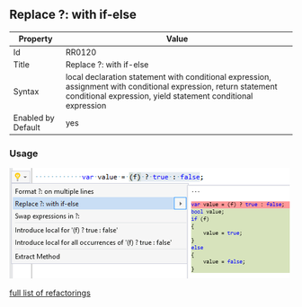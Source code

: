 ## Replace ?: with if\-else

Property | Value
--- | ---
Id|RR0120
Title|Replace ?: with if\-else
Syntax|local declaration statement with conditional expression, assignment with conditional expression, return statement conditional expression, yield statement conditional expression
Enabled by Default|yes

### Usage

![Replace ?: with if\-else](../../images/refactorings/ReplaceConditionalExpressionWithIfElse.png)

[full list of refactorings](Refactorings.md)